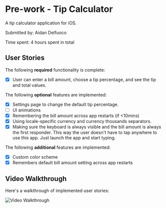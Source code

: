 # Pre-work - Tip Calculator

A tip calculator application for iOS.

Submitted by: Aidan Delfuoco

Time spent: 4 hours spent in total

## User Stories

The following **required** functionality is complete:

* [x] User can enter a bill amount, choose a tip percentage, and see the tip and total values.

The following **optional** features are implemented:

* [x] Settings page to change the default tip percentage.
* [ ] UI animations
* [x] Remembering the bill amount across app restarts (if <10mins)
* [x] Using locale-specific currency and currency thousands separators.
* [x] Making sure the keyboard is always visible and the bill amount is always the first responder. This way the user doesn't have to tap anywhere to use this app. Just launch the app and start typing.

The following **additional** features are implemented:

- [x] Custom color scheme
- [x] Remembers default bill amount setting across app restarts

## Video Walkthrough 

Here's a walkthrough of implemented user stories:

<img src='https://i.imgur.com/WCvMx02.gif' title='Video Walkthrough' width='' alt='Video Walkthrough' />
